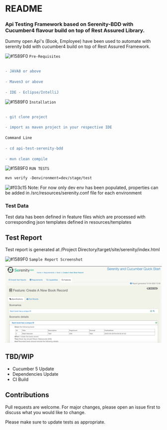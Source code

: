 
# README

### Api Testing Framework based on Serenity-BDD with Cucumber4 flavour build on top of Rest Assured Library.


Dummy open Api's (Book, Employee) have been used to automate with serenity bdd with cucumber4 build on top of Rest Assured Framework.


![#1589F0](https://placehold.it/15/1589F0/000000?text=+) `Pre-Requisites`

 ```diff

- JAVA8 or above

- Maven3 or above

- IDE - Eclipse/IntelliJ

```


![#1589F0](https://placehold.it/15/1589F0/000000?text=+) `Installation`

 ```diff
 
- git clone project

- import as maven project in your respective IDE

Command Line

- cd api-test-serenity-bdd

- mvn clean compile
```

![#1589F0](https://placehold.it/15/1589F0/000000?text=+) `RUN TESTS`

 

```diff
mvn verify -Denvironment=dev/stage/test
```
 

![#f03c15](https://placehold.it/15/f03c15/000000?text=+) Note:
  For now only dev env has been populated, properties can be added in /src/resources/serenity.conf file for each environment
 
 
 ### Test Data

Test data has been defined in feature files which are processed with corresponding json templates defined in resources/templates


## Test Report
Test report is generated at /Project Directory/target/site/serenity/index.html

![#1589F0](https://placehold.it/15/1589F0/000000?text=+) `Sample Report Screenshot `


![ScreenShot](example-report.jpeg)

## TBD/WIP

- Cucumber 5 Update
- Dependencies Update
- CI Build

## Contributions

Pull requests are welcome. For major changes, please open an issue first to discuss what you would like to change.

Please make sure to update tests as appropriate.
